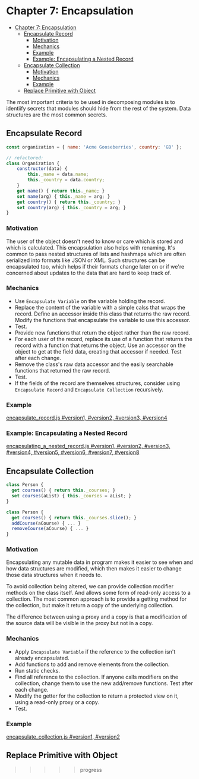 # Chapter 7: Encapsulation

- [Chapter 7: Encapsulation](#chapter-7-encapsulation)
  - [Encapsulate Record](#encapsulate-record)
    - [Motivation](#motivation)
    - [Mechanics](#mechanics)
    - [Example](#example)
    - [Example: Encapsulating a Nested Record](#example-encapsulating-a-nested-record)
  - [Encapsulate Collection](#encapsulate-collection)
    - [Motivation](#motivation-1)
    - [Mechanics](#mechanics-1)
    - [Example](#example-1)
  - [Replace Primitive with Object](#replace-primitive-with-object)

The most important criteria to be used in decomposing modules is to identiify
secrets that modules should hide from the rest of the system. Data structures
are the most common secrets.

## Encapsulate Record

```js
const organization = { name: 'Acme Gooseberries', country: 'GB' };

// refactored:
class Organization {
    constructor(data) {
        this._name = data.name;
        this._country = data.country;
    }
    get name() { return this._name; }
    set name(arg) { this._name = arg; }
    get country() { return this._country; }
    set country(arg) { this._country = arg; }
}
```

### Motivation

The user of the object doesn't need to know or care which is stored and which is
calculated. This encapsulation also helps with renaming. It's common to pass
nested structures of lists and hashmaps which are often serialized into formats
like JSON or XML. Such structures can be encapsulated too, which helps if their
formats change later on or if we're concerned about updates to the data that are
hard to keep track of.

### Mechanics

- Use `Encapsulate Variable` on the variable holding the record.
- Replace the content of the variable with a simple calss that wraps the record.
  Define an accessor inside this class that returns the raw record. Modify the
  functions that encapsulate the variable to use this accessor.
- Test.
- Provide new functions that return the object rather than the raw record.
- For each user of the record, replace its use of a function that returns the
  record with a function that returns the object. Use an accessor on the object
  to get at the field data, creating that accessor if needed. Test after each
  change.
- Remove the class's raw data accessor and the easily searchable functions that
  returned the raw record.
- Test.
- If the fields of the record are themselves structures, consider using
  `Encapsulate Record` and `Encapsulate Collection` recursively.

### Example

[encapsulate_record.js #version1, #version2, #version3, #version4](encapsulate_record.js)

### Example: Encapsulating a Nested Record

[encapsulating_a_nested_record.js #version1, #version2, #version3, #version4, #version5, #version6, #version7, #version8](encapsulating_a_nested_record.js)

## Encapsulate Collection

```js
class Person {
  get courses() { return this._courses; }
  set courses(aList) { this._courses = aList; }
}

class Person {
  get courses() { return this._courses.slice(); }
  addCourse(aCourse) { ... }
  removeCourse(aCourse) { ... }
}
```

### Motivation

Encapsulating any mutable data in program makes it easier to see when and how
data structures are modified, which then makes it easier to change those data
structures when it needs to.

To avoid collection being altered, we can provide collection modifier methods on
the class itself. And allows some form of read-only access to a collection. The
most common approach is to provide a getting method for the collection, but make
it return a copy of the underlying collection.

The difference between using a proxy and a copy is that a modification of the
source data will be visible in the proxy but not in a copy.

### Mechanics

- Apply `Encapsulate Variable` if the reference to the collection isn't already
  encapsulated.
- Add functions to add and remove elements from the collection.
- Run static checks.
- Find all reference to the collection. If anyone calls modifiers on the
  collection, change them to use the new add/remove functions. Test after each
  change.
- Modify the getter for the collection to return a protected view on it, using
  a read-only proxy or a copy.
- Test.

### Example

[encapsulate_collection.js #version1, #version2](encapsulate_collection.js)

## Replace Primitive with Object

>>>>> progress
